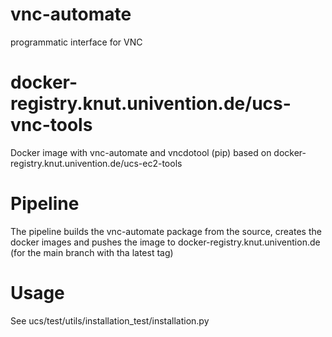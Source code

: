 # vnc-automate

programmatic interface for VNC 

# docker-registry.knut.univention.de/ucs-vnc-tools

Docker image with vnc-automate and vncdotool (pip) based on docker-registry.knut.univention.de/ucs-ec2-tools

# Pipeline

The pipeline builds the vnc-automate package from the source, creates the docker images and pushes the image to docker-registry.knut.univention.de (for the main branch with tha latest tag)

# Usage

See ucs/test/utils/installation_test/installation.py

 
